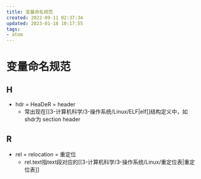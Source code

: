 ```yaml
---
title: 变量命名规范
created: 2022-09-11 02:37:34
updated: 2023-01-18 10:17:55
tags: 
- atom
---
```


# 变量命名规范

## H

- hdr = HeaDeR = header
	- 常出现在[[3-计算机科学/3-操作系统/Linux/ELF|elf]]结构定义中，如shdr为 section header

## R

- rel = relocation = 重定位
	- rel.text指text段对应的[[3-计算机科学/3-操作系统/Linux/重定位表|重定位表]]
